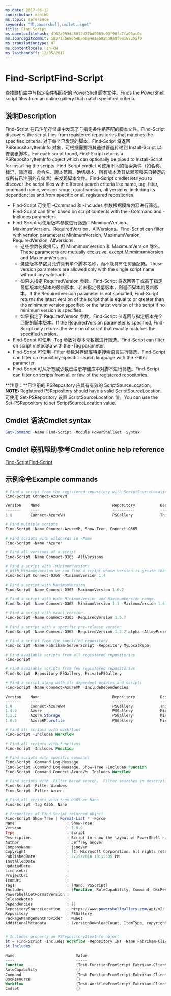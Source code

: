 ```yaml
---
ms.date: 2017-06-12
contributor: manikb
ms.topic: reference
keywords: "库,powershell,cmdlet,psget"
title: Find-Script
ms.openlocfilehash: df62a9934d8013d37bd0083c03f90fa7fa05ac0c
ms.sourcegitcommit: 58371abe9db4b9a0e4e1eb82d39a9f9e187355f9
ms.translationtype: HT
ms.contentlocale: zh-CN
ms.lasthandoff: 12/05/2017
---
```

# <a name="find-script"></a><span data-ttu-id="edb4c-103">Find-Script</span><span class="sxs-lookup"><span data-stu-id="edb4c-103">Find-Script</span></span>

<span data-ttu-id="edb4c-104">查找联机库中与指定条件相匹配的 PowerShell 脚本文件。</span><span class="sxs-lookup"><span data-stu-id="edb4c-104">Finds the PowerShell script files from an online gallery that match specified criteria.</span></span>

## <a name="description"></a><span data-ttu-id="edb4c-105">说明</span><span class="sxs-lookup"><span data-stu-id="edb4c-105">Description</span></span>

<span data-ttu-id="edb4c-106">Find-Script 在已注册存储库中发现了与指定条件相匹配的脚本文件。</span><span class="sxs-lookup"><span data-stu-id="edb4c-106">Find-Script discovers the script files from registered repositories that matches the specified criteria.</span></span>
<span data-ttu-id="edb4c-107">对于每个已发现的脚本，Find-Script 将返回 PSRepositoryItemInfo 对象，可根据需要将其通过管道传递到 Install-Script 以安装该脚本。</span><span class="sxs-lookup"><span data-stu-id="edb4c-107">For each script found, Find-Script returns a PSRepositoryItemInfo object which can optionally be piped to Install-Script for installing the scripts.</span></span>
<span data-ttu-id="edb4c-108">Find-Script cmdlet 可使用不同的搜索条件（如名称、标记、筛选器、命令名、版本范围、确切版本、所有版本及其依赖项和来自特定的或所有已注册的存储库）来发现脚本文件。</span><span class="sxs-lookup"><span data-stu-id="edb4c-108">Find-Script cmdlet lets you to discover the script files with different search criteria like name, tag, filter, command name, version range, exact version, all versions, including its dependencies and from specific or all registered repositories.</span></span>

- <span data-ttu-id="edb4c-109">Find-Script 可使用 -Command 和 -Includes 参数根据模块内容进行筛选。</span><span class="sxs-lookup"><span data-stu-id="edb4c-109">Find-Script can filter based on script contents with the -Command and -Includes parameters.</span></span>
- <span data-ttu-id="edb4c-110">Find-Script 可使用版本参数进行筛选：MinimumVersion、MaximumVersion、RequiredVersion、AllVersions。</span><span class="sxs-lookup"><span data-stu-id="edb4c-110">Find-Script can filter with version parameters: MinimumVersion, MaximumVersion, RequiredVersion, AllVersions.</span></span>
  - <span data-ttu-id="edb4c-111">这些参数彼此排斥，但 MinmimumVersion 和 MaximumVersion 除外。</span><span class="sxs-lookup"><span data-stu-id="edb4c-111">These parameters are mutually exclusive, except MinmimumVersion and MaximumVersion.</span></span>
  - <span data-ttu-id="edb4c-112">这些版本参数只允许具有单个脚本名称，而不能具有任何通配符。</span><span class="sxs-lookup"><span data-stu-id="edb4c-112">These version parameters are allowed only with the single script name without any wildcards.</span></span>
  - <span data-ttu-id="edb4c-113">如果未指定 RequiredVersion 参数，Find-Script 将返回等于或高于指定最低版本的脚本的最新版本，若未指定最低版本，则返回脚本的最新版本。</span><span class="sxs-lookup"><span data-stu-id="edb4c-113">If the RequiredVersion parameter is not specified, Find-Script returns the latest version of the script that is equal to or greater than the minimum version specified or the latest version of the script if no minimum version is specified.</span></span> 
  - <span data-ttu-id="edb4c-114">如果指定了 RequiredVersion 参数，Find-Script 仅返回与指定版本完全匹配的脚本版本。</span><span class="sxs-lookup"><span data-stu-id="edb4c-114">If the RequiredVersion parameter is specified, Find-Script only returns the version of script that exactly matches the specified version.</span></span>
- <span data-ttu-id="edb4c-115">Find-Script 可使用 -Tag 参数对脚本元数据进行筛选。</span><span class="sxs-lookup"><span data-stu-id="edb4c-115">Find-Script can filter on script metadata with the -Tag parameter.</span></span>
- <span data-ttu-id="edb4c-116">Find-Script 可使用 -Filter 参数对存储库特定搜索语言进行筛选。</span><span class="sxs-lookup"><span data-stu-id="edb4c-116">Find-Script can filter on repository-specific search language with the -Filter parameter.</span></span>
- <span data-ttu-id="edb4c-117">Find-Script 可从所有或少数已注册存储库中对脚本进行筛选。</span><span class="sxs-lookup"><span data-stu-id="edb4c-117">Find-Script can filter on scripts from all or few of the registered repositories.</span></span>

<span data-ttu-id="edb4c-118">**注意：**已注册的 PSRepository 应具有有效的 ScriptSourceLocation。</span><span class="sxs-lookup"><span data-stu-id="edb4c-118">**NOTE:** Registered PSRepository should have a valid ScriptSourceLocation.</span></span> <span data-ttu-id="edb4c-119">可使用 Set-PSRepository 设置 ScriptSourceLocation 值。</span><span class="sxs-lookup"><span data-stu-id="edb4c-119">You can use the Set-PSRepository to set ScriptSourceLocation value.</span></span>

## <a name="cmdlet-syntax"></a><span data-ttu-id="edb4c-120">Cmdlet 语法</span><span class="sxs-lookup"><span data-stu-id="edb4c-120">Cmdlet syntax</span></span>

```powershell
Get-Command -Name Find-Script -Module PowerShellGet -Syntax
```

## <a name="cmdlet-online-help-reference"></a><span data-ttu-id="edb4c-121">Cmdlet 联机帮助参考</span><span class="sxs-lookup"><span data-stu-id="edb4c-121">Cmdlet online help reference</span></span>

[<span data-ttu-id="edb4c-122">Find-Script</span><span class="sxs-lookup"><span data-stu-id="edb4c-122">Find-Script</span></span>](http://go.microsoft.com/fwlink/?LinkId=619785)

## <a name="example-commands"></a><span data-ttu-id="edb4c-123">示例命令</span><span class="sxs-lookup"><span data-stu-id="edb4c-123">Example commands</span></span>

```powershell
# Find a script from the registered repository with ScriptSourceLocation
Find-Script Connect-AzureVM

Version    Name                                Repository           Description
-------    ----                                ----------           -----------
1.0        Connect-AzureVM                     PSGallery            This runbook sets up a connection to an Azure vi...

# Find multiple scripts
Find-Script -Name Connect-AzureVM, Show-Tree, Connect-O365

# Find scripts with wildcards in -Name
Find-Script -Name *Azure*

# Find all versions of a script
Find-Script -Name Connect-O365 -AllVersions

# Find a script with -MinimumVersion. 
# With MinimumVersion we can find a script whose version is greate than or equal to the specified MinimumVersion value.
Find-Script Connect-O365 -MinimumVersion 1.4

# Find a script with MaximumVersion
Find-Script -Name Connect-O365 -MaximumVersion 1.6.2

# Find a script with both MinimumVersion and MaximumVersion range.
Find-Script -Name Connect-O365 -MinimumVersion 1.1 -MaximumVersion 1.6.2

# Find a script with exact version
Find-Script -Name Connect-O365 -RequiredVersion 1.5.7

# Find a script with a specific pre-release version
Find-Script -Name Connect-O365 -RequiredVersion 1.3.2-alpha -AllowPrerelease

# Find a script from the specified repository
Find-Script -Name Fabrikam-ServerScript -Repository MyLocalRepo

# Find available scripts from all registered repositories
Find-Script

# Find available scripts from few registered repositories
Find-Script -Repository PSGallery, PrivatePSGallery

# Find a script along with its dependent modules and scripts
Find-Script -Name Connect-AzureVM -IncludeDependencies

Version    Name                                Repository           Description
-------    ----                                ----------           -----------
1.0        Connect-AzureVM                     PSGallery            This runbook sets up a connection to an Azure vi...
1.4.0      Azure                               PSGallery            Microsoft Azure PowerShell - Service Management
1.1.2      Azure.Storage                       PSGallery            Microsoft Azure PowerShell - Storage service cmd...
1.0.8      AzureRM.profile                     PSGallery            Microsoft Azure PowerShell - Profile credential ...

# Find all scripts with workflows
Find-Script -Includes Workflow

# Find all scripts with functions
Find-Script -Includes Function

# Find scripts with specific commands
Find-Script -Command Log-Message
Find-Script -Command Log-Message, Show-Tree -Includes Function
Find-Script -Command Connect-AzureVM -Includes Workflow

# Find scripts with -Filter based search. -Filter searches in description and names
Find-Script -Filter Windows
Find-Script -Filter Azure

# Find all scripts with tags O365 or Nano
Find-Script -Tag O365, Nano

# Properties of Find-Script returned object
Find-Script Show-Tree | Format-List * -Force
Name                       : Show-Tree
Version                    : 1.0.0
Type                       : Script
Description                : Script to show the layout of PowerShell namespaces (Trees) using ASCII
Author                     : Jeffrey Snover
CompanyName                : jsnover
Copyright                  : (C) Microsoft Corporation. All rights reserved.
PublishedDate              : 2/15/2016 10:15:35 PM
InstalledDate              :
UpdatedDate                :
LicenseUri                 :
ProjectUri                 :
IconUri                    :
Tags                       : {Nano, PSScript}
Includes                   : {Function, RoleCapability, Command, DscResource...}
PowerShellGetFormatVersion :
ReleaseNotes               :
Dependencies               : {}
RepositorySourceLocation   : https://www.powershellgallery.com/api/v2/
Repository                 : PSGallery
PackageManagementProvider  : NuGet
AdditionalMetadata         : {versionDownloadCount, ItemType, copyright, PackageManagementProvider...}


# Includes property on PSRepositoryItemInfo object
$t = Find-Script -Includes Workflow -Repository INT -Name Fabrikam-ClientScript
$t.Includes

Name                           Value
----                           -----
Function                       {Test-FunctionFromScript_Fabrikam-ClientScript}
RoleCapability                 {}
Command                        {Test-FunctionFromScript_Fabrikam-ClientScript, Test-WorkflowFromScript_Fabrikam-Clie...
DscResource                    {}
Workflow                       {Test-WorkflowFromScript_Fabrikam-ClientScript}
Cmdlet                         {}


```

